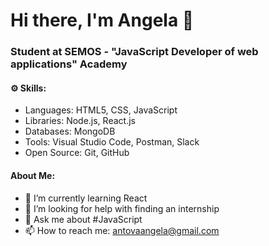 # Hi there, I'm Angela 👋
### Student at SEMOS - "JavaScript Developer of web applications" Academy

#### ⚙️ Skills: 
- Languages: HTML5, CSS, JavaScript
- Libraries: Node.js, React.js 
- Databases: MongoDB
- Tools: Visual Studio Code, Postman, Slack
- Open Source: Git, GitHub



#### About Me: 
- 🌱 I’m currently learning React
- 🤔 I’m looking for help with finding an internship 
- 💬 Ask me about #JavaScript
- 📫 How to reach me: antovaangela@gmail.com 
